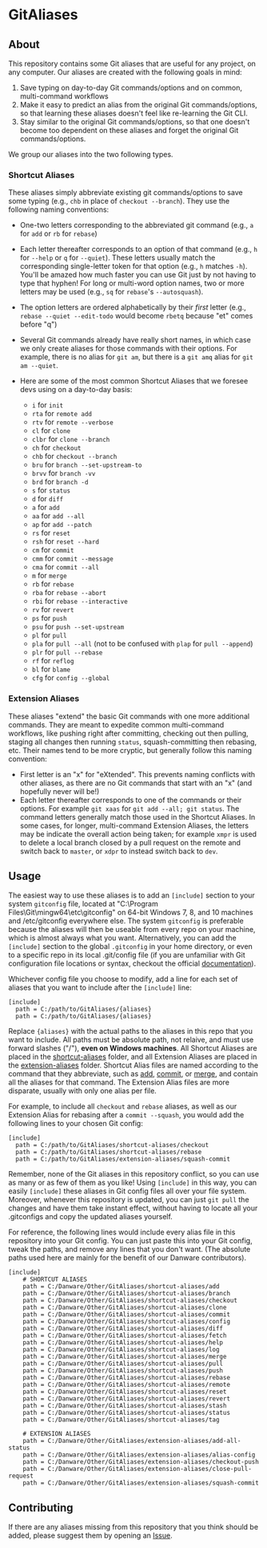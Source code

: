 # GitAliases

## About
This repository contains some Git aliases that are useful for any project, on any computer.  Our aliases are created with the following goals in mind:
1. Save typing on day-to-day Git commands/options and on common, multi-command workflows
2. Make it easy to predict an alias from the original Git commands/options, so that learning these aliases doesn't feel like re-learning the Git CLI.
3. Stay similar to the original Git commands/options, so that one doesn't become too dependent on these aliases and forget the original Git commands/options.

We group our aliases into the two following types.

### Shortcut Aliases

These aliases simply abbreviate existing git commands/options to save some typing (e.g., `chb` in place of `checkout --branch`).  They use the following naming conventions:
- One-two letters corresponding to the abbreviated git command (e.g., `a` for `add` or `rb` for `rebase`)
- Each letter thereafter corresponds to an option of that command (e.g., `h` for `--help` or `q` for `--quiet`).  These letters usually match the corresponding single-letter token for that option (e.g., `h` matches `-h`).  You'll be amazed how much faster you can use Git just by not having to type that hyphen!  For long or multi-word option names, two or more letters may be used (e.g., `sq` for `rebase`'s `--autosquash`).
- The option letters are ordered alphabetically by their *first* letter (e.g., `rebase --quiet --edit-todo` would become `rbetq` because "et" comes before "q")
- Several Git commands already have really short names, in which case we only create aliases for those commands with their options.  For example, there is no alias for `git am`, but there is a `git amq` alias for `git am --quiet`.
- Here are some of the most common Shortcut Aliases that we foresee devs using on a day-to-day basis:
  
  - `i` for `init`
  - `rta` for `remote add`
  - `rtv` for `remote --verbose`
  - `cl` for `clone`
  - `clbr` for `clone --branch`
  - `ch` for `checkout`
  - `chb` for `checkout --branch`
  - `bru` for `branch --set-upstream-to`
  - `brvv` for `branch -vv`
  - `brd` for `branch -d`
  - `s` for `status`
  - `d` for `diff`
  - `a` for `add`
  - `aa` for `add --all`
  - `ap` for `add --patch`
  - `rs` for `reset`
  - `rsh` for `reset --hard`
  - `cm` for `commit`
  - `cmm` for `commit --message`
  - `cma` for `commit --all`
  - `m` for `merge`
  - `rb` for `rebase`
  - `rba` for `rebase --abort`
  - `rbi` for `rebase --interactive`
  - `rv` for `revert`
  - `ps` for `push`
  - `psu` for `push --set-upstream`
  - `pl` for `pull`
  - `pla` for `pull --all` (not to be confused with `plap` for `pull --append`)
  - `plr` for `pull --rebase`
  - `rf` for `reflog`
  - `bl` for `blame`
  - `cfg` for `config --global`

### Extension Aliases

These aliases "extend" the basic Git commands with one more additional commands.  They are meant to expedite common multi-command workflows, like pushing right after committing, checking out then pulling, staging all changes then running `status`, squash-committing then rebasing, etc.  Their names tend to be more cryptic, but generally follow this naming convention:
- First letter is an "x" for "eXtended".  This prevents naming conflicts with other aliases, as there are no Git commands that start with an "x" (and hopefully never will be!)
- Each letter thereafter corresponds to one of the commands or their options.  For example `git xaas` for `git add --all; git status`.  The command letters generally match those used in the Shortcut Aliases.  In some cases, for longer, multi-command Extension Aliases, the letters may be indicate the overall action being taken; for example `xmpr` is used to delete a local branch closed by a pull request on the remote and switch back to `master`, or `xdpr` to instead switch back to `dev`.

## Usage

The easiest way to use these aliases is to add an `[include]` section to your system `gitconfig` file, located at "C:\Program Files\Git\mingw64\etc\gitconfig" on 64-bit Windows 7, 8, and 10 machines and /etc/gitconfig everywhere else.  The system `gitconfig` is preferable because the aliases will then be useable from every repo on your machine, which is almost always what you want.  Alternatively, you can add the `[include]` section to the global `.gitconfig` in your home directory, or even to a specific repo in its local .git/config file (if you are unfamiliar with Git configuration file locations or syntax, checkout the official [documentation](https://git-scm.com/docs/git-config#_configuration_file)).

Whichever config file you choose to modify, add a line for each set of aliases that you want to include after the `[include]` line:

```
[include]
  path = C:/path/to/GitAliases/{aliases}
  path = C:/path/to/GitAliases/{aliases}
```

Replace `{aliases}` with the actual paths to the aliases in this repo that you want to include.  All paths must be absolute path, not relaive, and must use forward slashes ("/"), **even on Windows machines**.  All Shortcut Aliases are placed in the [shortcut-aliases](shortcut-aliases/) folder, and all Extension Aliases are placed in the [extension-aliases](extension-aliases/) folder.  Shortcut Alias files are named according to the command that they abbreviate, such as [add](shortcut-aliases/add), [commit](shortcut-aliases/commit), or [merge](shortcut-aliases/merge), and contain all the aliases for that command.  The Extension Alias files are more disparate, usually with only one alias per file.

For example, to include all `checkout` and `rebase` aliases, as well as our Extension Alias for rebasing after a `commit --squash`, you would add the following lines to your chosen Git config:

```
[include]
  path = C:/path/to/GitAliases/shortcut-aliases/checkout
  path = C:/path/to/GitAliases/shortcut-aliases/rebase
  path = C:/path/to/GitAliases/extension-aliases/squash-commit
```

Remember, none of the Git aliases in this repository conflict, so you can use as many or as few of them as you like!  Using `[include]` in this way, you can easily `[include]` these aliases in Git config files all over your file system.  Moreover, whenever this repository is updated, you can just `git pull` the changes and have them take instant effect, without having to locate all your .gitconfigs and copy the updated aliases yourself.

For reference, the following lines would include every alias file in this repository into your Git config.  You can just paste this into your Git config, tweak the paths, and remove any lines that you don't want.  (The absolute paths used here are mainly for the benefit of our Danware contributors).
```
[include]
    # SHORTCUT ALIASES
    path = C:/Danware/Other/GitAliases/shortcut-aliases/add
    path = C:/Danware/Other/GitAliases/shortcut-aliases/branch
    path = C:/Danware/Other/GitAliases/shortcut-aliases/checkout
    path = C:/Danware/Other/GitAliases/shortcut-aliases/clone
    path = C:/Danware/Other/GitAliases/shortcut-aliases/commit
    path = C:/Danware/Other/GitAliases/shortcut-aliases/config
    path = C:/Danware/Other/GitAliases/shortcut-aliases/diff
    path = C:/Danware/Other/GitAliases/shortcut-aliases/fetch
    path = C:/Danware/Other/GitAliases/shortcut-aliases/help
    path = C:/Danware/Other/GitAliases/shortcut-aliases/log
    path = C:/Danware/Other/GitAliases/shortcut-aliases/merge
    path = C:/Danware/Other/GitAliases/shortcut-aliases/pull
    path = C:/Danware/Other/GitAliases/shortcut-aliases/push
    path = C:/Danware/Other/GitAliases/shortcut-aliases/rebase
    path = C:/Danware/Other/GitAliases/shortcut-aliases/remote
    path = C:/Danware/Other/GitAliases/shortcut-aliases/reset
    path = C:/Danware/Other/GitAliases/shortcut-aliases/revert
    path = C:/Danware/Other/GitAliases/shortcut-aliases/stash
    path = C:/Danware/Other/GitAliases/shortcut-aliases/status
    path = C:/Danware/Other/GitAliases/shortcut-aliases/tag
    
    # EXTENSION ALIASES
    path = C:/Danware/Other/GitAliases/extension-aliases/add-all-status
    path = C:/Danware/Other/GitAliases/extension-aliases/alias-config
    path = C:/Danware/Other/GitAliases/extension-aliases/checkout-push
    path = C:/Danware/Other/GitAliases/extension-aliases/close-pull-request
    path = C:/Danware/Other/GitAliases/extension-aliases/squash-commit
```

## Contributing
If there are any aliases missing from this repository that you think should be added, please suggest them by opening an [Issue](https://github.com/DanwareCreations/GitAliases/issues/new?title=Add%20Alias%20For%20&lt;insert%20command%20here&gt;).

